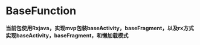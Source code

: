 # BaseFunction
**当前包使用Rxjava，实现mvp包装baseActivity，baseFragment，以及rx方式实现baseActivity，baseFragment，和懒加载模式**